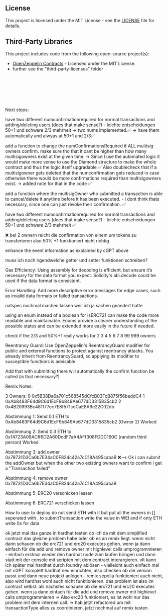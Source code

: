 ## License

This project is licensed under the MIT License - see the [LICENSE](LICENSE) file for details.

## Third-Party Libraries

This project includes code from the following open-source project(s):

- [OpenZeppelin Contracts](https://github.com/OpenZeppelin/openzeppelin-contracts) - Licensed under the MIT License.
- further see the "third-party-licenses" folder


<br><br><br><br><br>





Next steps:

 have two different numconfirmationrequired for normal transactions and adding/deleting users (does that make sense?) - leichte entscheidungen 50+1 und schwere 2/3 mehrheit
    -> two nums implemented.✅
    -> have them automatically and alwyas at 50+1 and 2/3✅

 add a function to change the numConfirmationsRequired if ALL multisig owners confirm. make sure tho that it cant be higher than how many multisigowners exist at the given time. -> Since I use the automated logic it would make more sense to use the Diamond structure to make the whole contract and thus the logic itself upgradable ✅
 Also doublecheck that if a multisigowner gets deleted that the numconfirmation gets reduced in case otherwise there would be more confirmations required than multisigowners exist. -> added note for that in the code ✅

 add a function where the multisigOwner who submitted a transaction is able to cancel/delete it anytime before it has been executed. - i dont think thats necessary, since one can just revoke their confirmation. ✅

 have two different numconfirmationrequired for normal transactions and adding/deleting users (does that make sense?) - leichte entscheidungen 50+1 und schwere 2/3 mehrheit ✅

 ❌ bei 2 ownern reicht die confirmation von einem um tokens zu transferieren also 50% +1 funktioniert nicht richtig

 enhance the event information as explained by cGPT above

 muss ich noch irgendwelche getter und setter funktionen schreiben?

 Gas Efficiency: Using assembly for decoding is efficient, but ensure it’s necessary for the data format you expect. Solidity's abi.decode could be used if the data format is consistent.

Error Handling: Add more descriptive error messages for edge cases, such as invalid data formats or failed transactions.

natspec nochmal machen lassen weil ich ja sachen geändert hatte

 using an enum instead of a boolean for isERC721 can make the code more readable and maintainable. Enums provide a clearer understanding of the possible states and can be extended more easily in the future if needed.

 check if the 2/3 and 50%+1 really works for 2 3 4 5 6 7 8 99 999 owners 

 Reentrancy Guard: Use OpenZeppelin's ReentrancyGuard modifier for public and external functions to protect against reentrancy attacks. You already inherit from ReentrancyGuard, so applying its modifier to susceptible functions is advisable.

 Add that with submitting there will automatically the confirm function be called (is that necessary?)



 Remix Notes:

 3 Owners:
 0 0x5B38Da6a701c568545dCfcB03FcB875f56beddC4
 1 0xAb8483F64d9C6d1EcF9b849Ae677dD3315835cb2
 2 0x4B20993Bc481177ec7E8f571ceCaE8A9e22C02db


Abstimmung 1: Send 0.1 ETH to 0xAb8483F64d9C6d1EcF9b849Ae677dD3315835cb2 (Owner 2)
Worked

Abstimmung 2: Send 0.3 ETH to 0x14723A09ACff6D2A60DcdF7aA4AFf308FDDC160C (random third person)
Worked

Abstimmung 3: add owner 0x78731D3Ca6b7E34aC0F824c42a7cC18A495cabaB
❌--> Ok i can submit the addOwner but when the other two existing owners want to confirm i get a "Transaction failed"

Abstimmung 4: remove owner 0x78731D3Ca6b7E34aC0F824c42a7cC18A495cabaB

Abstimmung 5: ERC20 verschicken lassen

Abstimmung 6: ERC721 verschicken lassen

How to use:
to deploy do not send ETH with it but put all the owners in [] seperated with , 
to submitTransaction write the value in WEI and if only ETH write 0x for data





ok jetzt mal das ganze in hardhat testen ob ich da mit dem simplified contract das gleiche problem habe oder ob es an remix liegt. wenn nicht dann schauen ob die erc721 und erc20 executes gehen. wenn ja dann einfach für die add und remove owner mit highlevel calls umprogrammieren - einfach erstmal wieder den hardhat node zum laufen bringen und dann statt mit der console mit scripten mit dem contract interargieren. vlt kann ich später mal  hardhat durch foundry ablösen - vielleicht auch einfach mal mit cGPT komplett hardhat neu einrichten, also checken ob die version passt und dann neue projekt anlegen - remix sepolia funktioniert auch nicht, also wird hardhat wohl auch nicht funktionieren. das problem ist also im contract selbst. als nächstes schauen ob die erc721 und erc20 executes gehen. wenn ja dann einfach für die add und remove owner mit highlevel calls umprogrammieren
-> Also erc20 funktioniert, es ist wohl nur das problem mit dem internen call. 
-> hab jetzt refactored um mit transactionType alles zu coordinieren. jetzt nochmal auf remix testen.